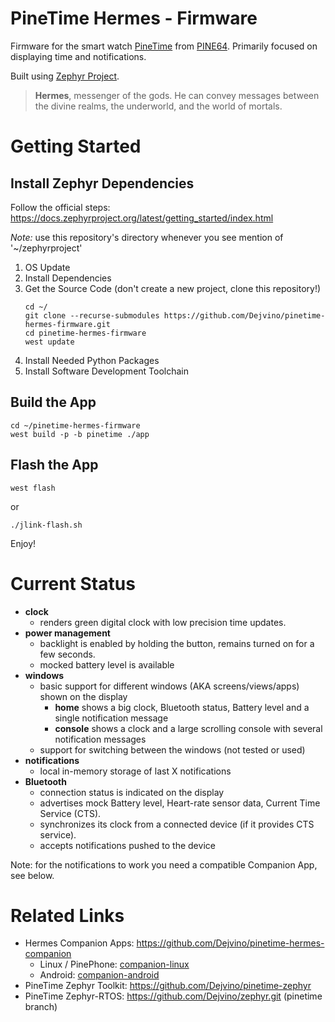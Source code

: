 # PineTime Hermes - Firmware
Firmware for the smart watch [PineTime](https://wiki.pine64.org/index.php/PineTime) from [PINE64](https://www.pine64.org/).
Primarily focused on displaying time and notifications.

Built using [Zephyr Project](https://zephyrproject.org/).

> **Hermes**, messenger of the gods.
> He can convey messages between the divine realms, the underworld, and the world of mortals.

# Getting Started
## Install Zephyr Dependencies
Follow the official steps: https://docs.zephyrproject.org/latest/getting_started/index.html

*Note:* use this repository's directory whenever you see mention of '~/zephyrproject'

1. OS Update
2. Install Dependencies
3. Get the Source Code (don't create a new project, clone this repository!)
     ```
     cd ~/
     git clone --recurse-submodules https://github.com/Dejvino/pinetime-hermes-firmware.git
     cd pinetime-hermes-firmware
     west update
     ```
4. Install Needed Python Packages
5. Install Software Development Toolchain
 
## Build the App
  ```
  cd ~/pinetime-hermes-firmware
  west build -p -b pinetime ./app
  ```
  
## Flash the App
  ```
  west flash
  ```
  or
  ```
  ./jlink-flash.sh
  ```
  
Enjoy!

# Current Status
* **clock**
  * renders green digital clock with low precision time updates.
* **power management**
  * backlight is enabled by holding the button, remains turned on for a few seconds.
  * mocked battery level is available
* **windows**
  * basic support for different windows (AKA screens/views/apps) shown on the display
    * **home** shows a big clock, Bluetooth status, Battery level and a single notification message
    * **console** shows a clock and a large scrolling console with several notification messages
  * support for switching between the windows (not tested or used)
* **notifications**
  * local in-memory storage of last X notifications
* **Bluetooth**
  * connection status is indicated on the display
  * advertises mock Battery level, Heart-rate sensor data, Current Time Service (CTS).
  * synchronizes its clock from a connected device (if it provides CTS service).
  * accepts notifications pushed to the device

Note: for the notifications to work you need a compatible Companion App, see below.

# Related Links
* Hermes Companion Apps: https://github.com/Dejvino/pinetime-hermes-companion
   * Linux / PinePhone: [companion-linux](https://github.com/Dejvino/pinetime-hermes-companion-linux)
   * Android: [companion-android](https://github.com/Dejvino/pinetime-hermes-companion-android)
* PineTime Zephyr Toolkit: https://github.com/Dejvino/pinetime-zephyr
* PineTime Zephyr-RTOS: https://github.com/Dejvino/zephyr.git (pinetime branch)

